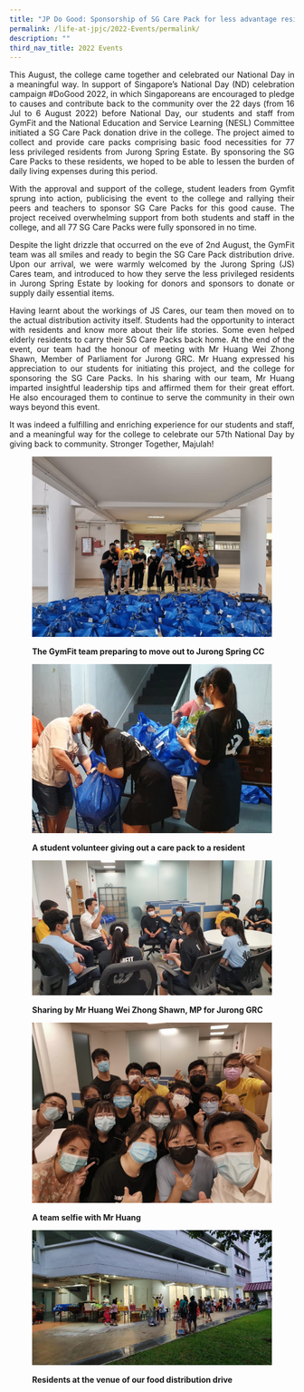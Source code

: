```yaml
---
title: "JP Do Good: Sponsorship of SG Care Pack for less advantage residents"
permalink: /life-at-jpjc/2022-Events/permalink/
description: ""
third_nav_title: 2022 Events
---
```

<div align=justify>
	
This August, the college came together and celebrated our National Day in a meaningful way. In support of Singapore’s National Day (ND) celebration campaign #DoGood 2022, in which Singaporeans are encouraged to pledge to causes and contribute back to the community over the 22 days (from 16 Jul to 6 August 2022) before National Day, our students and staff from GymFit and the National Education and Service Learning (NESL) Committee initiated a SG Care Pack donation drive in the college. The project aimed to collect and provide care packs comprising basic food necessities for 77 less privileged residents from Jurong Spring Estate. By sponsoring the SG Care Packs to these residents, we hoped to be able to lessen the burden of daily living expenses during this period.

With the approval and support of the college, student leaders from Gymfit sprung into action, publicising the event to the college and rallying their peers and teachers to sponsor SG Care Packs for this good cause. The project received overwhelming support from both students and staff in the college, and all 77 SG Care Packs were fully sponsored in no time.

Despite the light drizzle that occurred on the eve of 2nd August, the GymFit team was all smiles and ready to begin the SG Care Pack distribution drive. Upon our arrival, we were warmly welcomed by the Jurong Spring (JS) Cares team, and introduced to how they serve the less privileged residents in Jurong Spring Estate by looking for donors and sponsors to donate or supply daily essential items. 
		
Having learnt about the workings of JS Cares, our team then moved on to the actual distribution activity itself. Students had the opportunity to interact with residents and know more about their life stories. Some even helped elderly residents to carry their SG Care Packs back home. At the end of the event, our team had the honour of meeting with Mr Huang Wei Zhong Shawn, Member of Parliament for Jurong GRC. Mr Huang expressed his appreciation to our students for initiating this project, and the college for sponsoring the SG Care Packs. In his sharing with our team, Mr Huang imparted insightful leadership tips and affirmed them for their great effort. He also encouraged them to continue to serve the community in their own ways beyond this event.

It was indeed a fulfilling and enriching experience for our students and staff, and a meaningful way for the college to celebrate our 57th National Day by giving back to community. Stronger Together, Majulah!
	</div>
<figure>
	
![The GymFit team preparing to move out to Jurong Spring CC](/images/Life%20@%20JPJC/2022%20Events/JP%20Do%20Good/Photo%201.jpeg)
<figcaption><strong>The GymFit team preparing to move out to Jurong Spring CC</strong></figcaption>
	
![](/images/Life%20@%20JPJC/2022%20Events/JP%20Do%20Good/Photo%202.jpeg)
	<figcaption><strong>A student volunteer giving out a care pack to a resident</strong></figcaption>
	
![](/images/Life%20@%20JPJC/2022%20Events/JP%20Do%20Good/Photo%203.jpeg)
	<figcaption><strong>Sharing by Mr Huang Wei Zhong Shawn, MP for Jurong GRC</strong></figcaption>
	
![](/images/Life%20@%20JPJC/2022%20Events/JP%20Do%20Good/Photo%204.jpeg)
<figcaption><strong>A team selfie with Mr Huang</strong></figcaption>
	
![](/images/Life%20@%20JPJC/2022%20Events/JP%20Do%20Good/Photo%205.jpeg)
	<figcaption><strong>Residents at the venue of our food distribution drive</strong></figcaption>